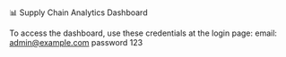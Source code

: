 📊 Supply Chain Analytics Dashboard

To access the dashboard, use these credentials at the login page:
email: admin@example.com
password 123

